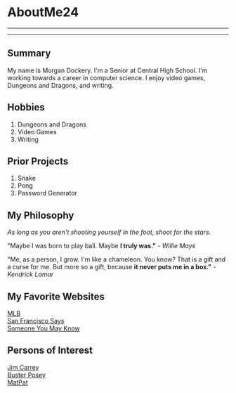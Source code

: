 # AboutMe24
---
---
## Summary

[Not]: https://ThisPersonDoesNotExist.com

My name is Morgan Dockery. I'm a Senior at Central High School. I'm working towards a career in computer science. I enjoy video games, Dungeons and Dragons, and writing.

[1]: https://en.wikipedia.org/wiki/Jim_Carrey
[2]: https://en.wikipedia.org/wiki/Buster_Posey
[3]: https://en.wikipedia.org/wiki/MatPat

Hobbies
-
1. Dungeons and Dragons
2. Video Games
3. Writing

Prior Projects
-
1. Snake
2. Pong
3. Password Generator

## My Philosophy

*As long as you aren't shooting yourself in the foot, shoot for the stars.*

"Maybe I was born to play ball. Maybe **I truly was."** *- Willie Mays*

"Me, as a person, I grow. I'm like a chameleon. You know? That is a gift and a curse for me. But more so a gift, because **it never puts me in a box."** *- Kendrick Lamar*

## My Favorite Websites

[MLB](https://www.mlb.com/)
<br>
[San Francisco Says](https://www.mlb.com/giants "Giants Homepage")
<br>
[Someone You May Know][Not]

## Persons of Interest
[Jim Carrey][1]<br>
[Buster Posey][2]<br>
[MatPat][3]<br>
